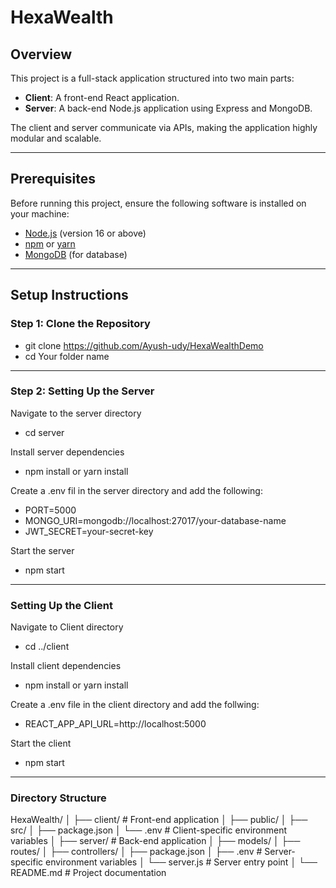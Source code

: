 # HexaWealth

## Overview

This project is a full-stack application structured into two main parts:

- **Client**: A front-end React application.
- **Server**: A back-end Node.js application using Express and MongoDB.

The client and server communicate via APIs, making the application highly modular and scalable.

---

## Prerequisites

Before running this project, ensure the following software is installed on your machine:

- [Node.js](https://nodejs.org/) (version 16 or above)
- [npm](https://www.npmjs.com/) or [yarn](https://yarnpkg.com/)
- [MongoDB](https://www.mongodb.com/) (for database)

---

## Setup Instructions

### Step 1: Clone the Repository

- git clone <https://github.com/Ayush-udy/HexaWealthDemo>
- cd Your folder name

---

### Step 2: Setting Up the Server

Navigate to the server directory
  - cd server
  
Install server dependencies
  
  - npm install or yarn install

Create a .env fil in the server directory and add the following:

-  PORT=5000
-  MONGO_URI=mongodb://localhost:27017/your-database-name
-  JWT_SECRET=your-secret-key

Start the server

  - npm start
---

### Setting Up the Client

Navigate to Client directory
  - cd ../client
  
Install client dependencies

  - npm install or yarn install


Create a .env file in the client directory and add the follwing:

  - REACT_APP_API_URL=http://localhost:5000

Start the client

  - npm start

---
### Directory Structure

HexaWealth/ │ ├── client/ # Front-end application │ ├── public/ │ ├── src/ │ ├── package.json │ └── .env # Client-specific environment variables │ ├── server/ # Back-end application │ ├── models/ │ ├── routes/ │ ├── controllers/ │ ├── package.json │ ├── .env # Server-specific environment variables │ └── server.js # Server entry point │ └── README.md # Project documentation
